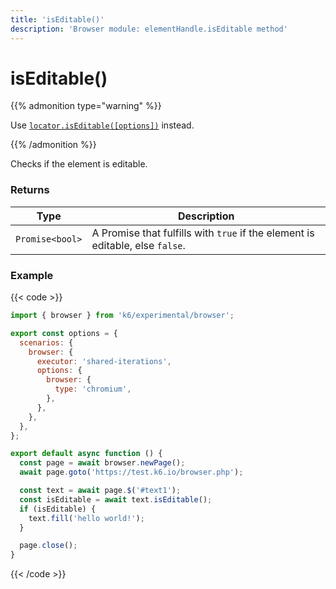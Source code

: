 ```yaml
---
title: 'isEditable()'
description: 'Browser module: elementHandle.isEditable method'
---
```


# isEditable()

{{% admonition type="warning" %}}

Use [`locator.isEditable([options])`](https://grafana.com/docs/k6/<K6_VERSION>/javascript-api/k6-experimental/browser/locator/iseditable/) instead.

{{% /admonition %}}

Checks if the element is editable.

### Returns

| Type            | Description                                                                   |
| --------------- | ----------------------------------------------------------------------------- |
| `Promise<bool>` | A Promise that fulfills with `true` if the element is editable, else `false`. |

### Example

{{< code >}}

```javascript
import { browser } from 'k6/experimental/browser';

export const options = {
  scenarios: {
    browser: {
      executor: 'shared-iterations',
      options: {
        browser: {
          type: 'chromium',
        },
      },
    },
  },
};

export default async function () {
  const page = await browser.newPage();
  await page.goto('https://test.k6.io/browser.php');

  const text = await page.$('#text1');
  const isEditable = await text.isEditable();
  if (isEditable) {
    text.fill('hello world!');
  }

  page.close();
}
```

{{< /code >}}

